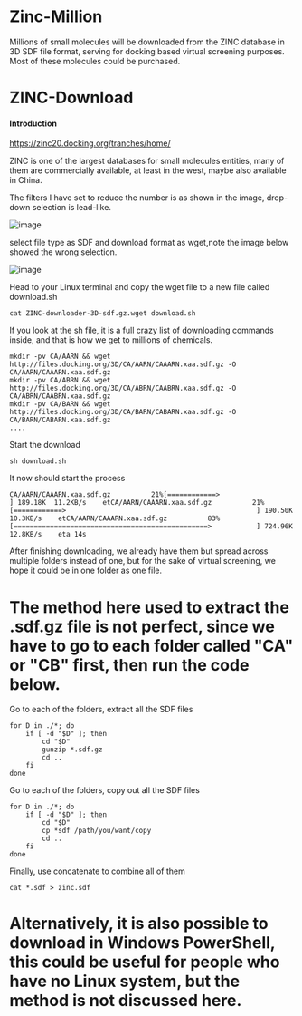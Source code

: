# Zinc-Million
Millions of small molecules will be downloaded from the ZINC database in 3D SDF file format, serving for docking based virtual screening purposes. Most of these molecules could be purchased.

# ZINC-Download

#### Introduction

https://zinc20.docking.org/tranches/home/

ZINC is one of the largest databases for small molecules entities, many of them are commercially available, at least in the west, maybe also available in China.

The filters I have set to reduce the number is as shown in the image, drop-down selection is lead-like.

![image](https://user-images.githubusercontent.com/75652473/149165174-2a61a5e8-295a-4dfc-b417-ecb81e3b6158.png)

select file type as SDF and download format as wget,note the image below showed the wrong selection.

![image](https://user-images.githubusercontent.com/75652473/149164049-7e0dcd10-f4fa-4198-84e8-029d4dc8e008.png)



Head to your Linux terminal and copy the wget file to a new file called download.sh


```
cat ZINC-downloader-3D-sdf.gz.wget download.sh
```

If you look at the sh file, it is a full crazy list of downloading commands inside, and that is how we get to millions of chemicals.


```
mkdir -pv CA/AARN && wget http://files.docking.org/3D/CA/AARN/CAAARN.xaa.sdf.gz -O CA/AARN/CAAARN.xaa.sdf.gz
mkdir -pv CA/ABRN && wget http://files.docking.org/3D/CA/ABRN/CAABRN.xaa.sdf.gz -O CA/ABRN/CAABRN.xaa.sdf.gz
mkdir -pv CA/BARN && wget http://files.docking.org/3D/CA/BARN/CABARN.xaa.sdf.gz -O CA/BARN/CABARN.xaa.sdf.gz
....
```
Start the download 

```
sh download.sh
```
It now should start the process 


```
CA/AARN/CAAARN.xaa.sdf.gz          21%[============>                                               ] 189.18K  11.2KB/s    etCA/AARN/CAAARN.xaa.sdf.gz          21%[============>                                               ] 190.50K  10.3KB/s    etCA/AARN/CAAARN.xaa.sdf.gz          83%[================================================>           ] 724.96K  12.8KB/s    eta 14s  
```



After finishing downloading, we already have them but spread across multiple folders instead of one, but for the sake of virtual screening, we hope it could be in one folder as one file.

# The method here used to extract the .sdf.gz file is not perfect, since we have to go to each folder called "CA" or "CB" first, then run the code below.

Go to each of the folders, extract all the SDF files

```
for D in ./*; do
    if [ -d "$D" ]; then
        cd "$D"
        gunzip *.sdf.gz
        cd ..
    fi
done
```
Go to each of the folders, copy out all the SDF files

```
for D in ./*; do
    if [ -d "$D" ]; then
        cd "$D"
        cp *sdf /path/you/want/copy
        cd ..
    fi
done
```
Finally, use concatenate to combine all of them

```
cat *.sdf > zinc.sdf
```

# Alternatively, it is also possible to download in Windows PowerShell, this could be useful for people who have no Linux system, but the method is not discussed here.

